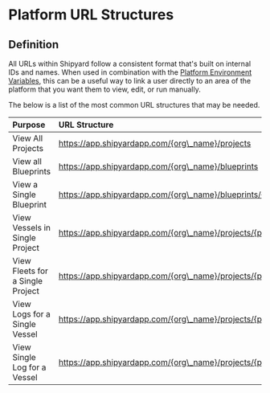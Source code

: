 # Platform URL Structures

## Definition

All URLs within Shipyard follow a consistent format that's built on internal IDs and names. When used in combination with the [Platform Environment Variables](../vessels/environment-variables/platform-environment-variables.md), this can be a useful way to link a user directly to an area of the platform that you want them to view, edit, or run manually.

The below is a list of the most common URL structures that may be needed.

| Purpose | URL Structure |
| :--- | :--- |
| View All Projects | https://app.shipyardapp.com/{org\_name}/projects |
| View all Blueprints | https://app.shipyardapp.com/{org\_name}/blueprints |
| View a Single Blueprint | https://app.shipyardapp.com/{org\_name}/blueprints/{blueprint\_id}/vessels |
| View Vessels in Single Project | https://app.shipyardapp.com/{org\_name}/projects/{project\_id}/vessels |
| View Fleets for a Single Project | https://app.shipyardapp.com/{org\_name}/projects/{project\_id}/fleets |
| View Logs for a Single Vessel | https://app.shipyardapp.com/{org\_name}/projects/{project\_id}/vessels/{vessel\_id}/logs |
| View Single Log for a Vessel | https://app.shipyardapp.com/{org\_name}/projects/{project\_id}/vessels/{vessel\_id}/logs/{log\_id} |



